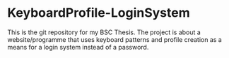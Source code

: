 # KeyboardProfile-LoginSystem
This is the git repository for my BSC Thesis. The project is about a website/programme that uses keyboard patterns and profile creation as a means for a login system instead of a password. 

